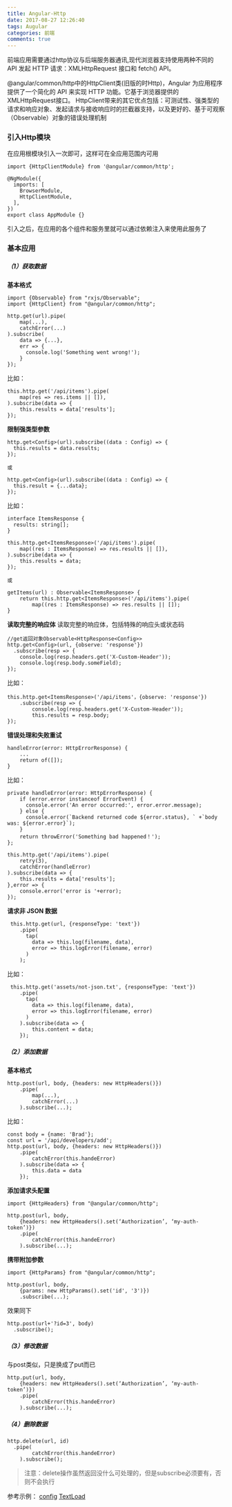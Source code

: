 ```yaml
---
title: Angular-Http
date: 2017-08-27 12:26:40
tags: Augular
categories: 前端
comments: true
---
```


前端应用需要通过http协议与后端服务器通讯,现代浏览器支持使用两种不同的 API 发起 HTTP 请求：XMLHttpRequest 接口和 fetch() API。
<!--more-->
@angular/common/http中的HttpClient类(旧版的时Http)，Angular 为应用程序提供了一个简化的 API 来实现 HTTP 功能。它基于浏览器提供的XMLHttpRequest接口。 HttpClient带来的其它优点包括：可测试性、强类型的请求和响应对象、发起请求与接收响应时的拦截器支持，以及更好的、基于可观察（Observable）对象的错误处理机制

### 引入Http模块
在应用根模块引入一次即可，这样可在全应用范围内可用

    import {HttpClientModule} from '@angular/common/http';

    @NgModule({
      imports: [
        BrowserModule,
        HttpClientModule,
      ],
    })
    export class AppModule {}

引入之后，在应用的各个组件和服务里就可以通过依赖注入来使用此服务了

### 基本应用
##### （1）获取数据
**基本格式**

    import {Observable} from "rxjs/Observable";
    import {HttpClient} from "@angular/common/http";

    http.get(url).pipe(
        map(...),
        catchError(...)
    ).subscribe(
        data => {...},
        err => {
          console.log('Something went wrong!');
        }
    });

比如：

    this.http.get('/api/items').pipe(
        map(res => res.items || []),
    ).subscribe(data => {
        this.results = data['results'];
    });

**限制强类型参数**

    http.get<Config>(url).subscribe((data : Config) => {
      this.results = data.results;
    });

    或

    http.get<Config>(url).subscribe((data : Config) => {
      this.result = {...data};
    });

比如：

    interface ItemsResponse {
      results: string[];
    }

    this.http.get<ItemsResponse>('/api/items').pipe(
        map((res : ItemsResponse) => res.results || []),
    ).subscribe(data => {
        this.results = data;
    });

    或

    getItems(url) : Observable<ItemsResponse> {
        return this.http.get<ItemsResponse>('/api/items').pipe(
            map((res : ItemsResponse) => res.results || []);
    }

**读取完整的响应体**
读取完整的响应体，包括特殊的响应头或状态码

    //get返回对象Observable<HttpResponse<Config>>
    http.get<Config>(url, {observe: 'response'})
      .subscribe(resp => {
        console.log(resp.headers.get('X-Custom-Header'));
        console.log(resp.body.someField);
    });

比如：

    this.http.get<ItemsResponse>('/api/items'，{observe: 'response'})
        .subscribe(resp => {
            console.log(resp.headers.get('X-Custom-Header'));
            this.results = resp.body;
    });

**错误处理和失败重试**

    handleError(error: HttpErrorResponse) {
        ...
        return of([]);
    }

比如：

    private handleError(error: HttpErrorResponse) {
        if (error.error instanceof ErrorEvent) {
          console.error('An error occurred:', error.error.message);
        } else {
          console.error(`Backend returned code ${error.status}, ` +`body was: ${error.error}`);
        }
        return throwError('Something bad happened！');
    };

    this.http.get('/api/items').pipe(
        retry(3),
        catchError(handleError)
    ).subscribe(data => {
        this.results = data['results'];
    },error => {
        console.error('error is '+error);
    });

**请求非 JSON 数据**

     this.http.get(url, {responseType: 'text'})
        .pipe(
          tap(
            data => this.log(filename, data),
            error => this.logError(filename, error)
          )
        );

比如：

     this.http.get('assets/not-json.txt', {responseType: 'text'})
        .pipe(
          tap(
            data => this.log(filename, data),
            error => this.logError(filename, error)
          )
        ).subscribe(data => {
            this.content = data;
        });


##### （2）添加数据
**基本格式**

    http.post(url, body, {headers: new HttpHeaders()})
        .pipe(
            map(...),
            catchError(...)
        ).subscribe(...);

比如：

    const body = {name: 'Brad'};
    const url = '/api/developers/add';
    http.post(url, body, {headers: new HttpHeaders()})
        .pipe(
            catchError(this.handeError)
        ).subscribe(data => {
            this.data = data
        });

**添加请求头配置**

    import {HttpHeaders} from "@angular/common/http";

    http.post(url, body,
        {headers: new HttpHeaders().set(‘Authorization’, ‘my-auth-token’)})
        .pipe(
            catchError(this.handeError)
        ).subscribe(...);

**携带附加参数**

    import {HttpParams} from "@angular/common/http";

    http.post(url, body,
        {params: new HttpParams().set('id', '3')})
        .subscribe(...);

效果同下

    http.post(url+'?id=3', body)
      .subscribe();

##### （3）修改数据
与post类似，只是换成了put而已

    http.put(url, body,
        {headers: new HttpHeaders().set(‘Authorization’, ‘my-auth-token’)})
        .pipe(
            catchError(this.handeError)
        ).subscribe(...);

##### （4）删除数据

    http.delete(url, id)
      .pipe(
            catchError(this.handeError)
        ).subscribe();

> 注意：delete操作虽然返回没什么可处理的，但是subscribe必须要有，否则不会执行

参考示例：
[config](http://blueskyawen.com/angular-work-cook/main/advance/http/config)
[TextLoad](http://blueskyawen.com/angular-work-cook/main/advance/http/textloader)
